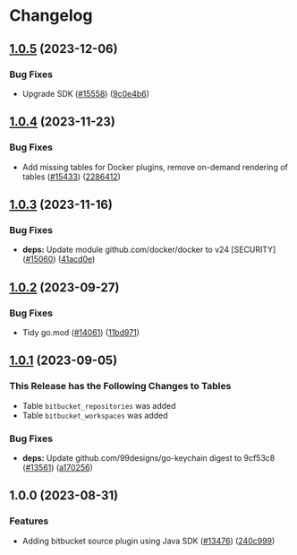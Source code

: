 # Changelog

## [1.0.5](https://github.com/cloudquery/cloudquery/compare/plugins-source-bitbucket-v1.0.4...plugins-source-bitbucket-v1.0.5) (2023-12-06)


### Bug Fixes

* Upgrade SDK ([#15558](https://github.com/cloudquery/cloudquery/issues/15558)) ([9c0e4b6](https://github.com/cloudquery/cloudquery/commit/9c0e4b660e7dd64f844585338b51e93d20064dbc))

## [1.0.4](https://github.com/cloudquery/cloudquery/compare/plugins-source-bitbucket-v1.0.3...plugins-source-bitbucket-v1.0.4) (2023-11-23)


### Bug Fixes

* Add missing tables for Docker plugins, remove on-demand rendering of tables ([#15433](https://github.com/cloudquery/cloudquery/issues/15433)) ([2286412](https://github.com/cloudquery/cloudquery/commit/22864120467b98d9284c533e58a7c9e09f8790ab))

## [1.0.3](https://github.com/cloudquery/cloudquery/compare/plugins-source-bitbucket-v1.0.2...plugins-source-bitbucket-v1.0.3) (2023-11-16)


### Bug Fixes

* **deps:** Update module github.com/docker/docker to v24 [SECURITY] ([#15060](https://github.com/cloudquery/cloudquery/issues/15060)) ([41acd0e](https://github.com/cloudquery/cloudquery/commit/41acd0e4ac63221e90cca89a7137a8685692267d))

## [1.0.2](https://github.com/cloudquery/cloudquery/compare/plugins-source-bitbucket-v1.0.1...plugins-source-bitbucket-v1.0.2) (2023-09-27)


### Bug Fixes

* Tidy go.mod ([#14061](https://github.com/cloudquery/cloudquery/issues/14061)) ([11bd971](https://github.com/cloudquery/cloudquery/commit/11bd971f6a0089c92e47af6be24f552b2d920f21))

## [1.0.1](https://github.com/cloudquery/cloudquery/compare/plugins-source-bitbucket-v1.0.0...plugins-source-bitbucket-v1.0.1) (2023-09-05)


### This Release has the Following Changes to Tables
- Table `bitbucket_repositories` was added
- Table `bitbucket_workspaces` was added

### Bug Fixes

* **deps:** Update github.com/99designs/go-keychain digest to 9cf53c8 ([#13561](https://github.com/cloudquery/cloudquery/issues/13561)) ([a170256](https://github.com/cloudquery/cloudquery/commit/a17025657e92b017fe3c8bd37abfaa2354e6e818))

## 1.0.0 (2023-08-31)


### Features

* Adding bitbucket source plugin using Java SDK ([#13476](https://github.com/cloudquery/cloudquery/issues/13476)) ([240c999](https://github.com/cloudquery/cloudquery/commit/240c999b0944bc180dc3da4996b66dd8febc959a))
